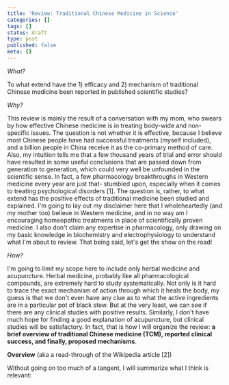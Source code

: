 ```yaml
---
title: 'Review: Traditional Chinese Medicine in Science'
categories: []
tags: []
status: draft
type: post
published: false
meta: {}
---
```


_What?_

To what extend have the 1) efficacy and 2) mechanism of traditional Chinese
medicine been reported in published scientific studies?

_Why?_

This review is mainly the result of a conversation with my mom, who swears by
how effective Chinese medicine is in treating body-wide and non-specific
issues. The question is not whether it is effective, because I believe most
Chinese people have had successful treatments (myself included), and a billion
people in China receive it as the co-primary method of care. Also, my
intuition tells me that a few thousand years of trial and error should have
resulted in some useful conclusions that are passed down from generation to
generation, which could very well be unfounded in the scientific sense. In
fact, a few pharmacology breakthroughs in Western medicine every year are just
that- stumbled upon, especially when it comes to treating psychological
disorders [1]. The question is, rather, to what extend has the positive
effects of traditional medicine been studied and explained. I'm going to lay
out my disclaimer here that I wholeheartedly (and my mother too) believe in
Western medicine, and in no way am I encouraging homeopathic treatments in
place of scientifically proven medicine. I also don't claim any expertise in
pharmacology, only drawing on my basic knowledge in biochemistry and
electrophysiology to understand what I'm about to review. That being said,
let's get the show on the road!

_How?_

I'm going to limit my scope here to include only herbal medicine and
acupuncture. Herbal medicine, probably like all pharmacological compounds, are
extremely hard to study systematically. Not only is it hard to trace the exact
mechanism of action through which it heals the body, my guess is that we don't
even have any clue as to what the active ingredients are in a particular pot
of black stew. But at the very least, we can see if there are any clinical
studies with positive results. Similarly, I don't have much hope for finding a
good explanation of acupuncture, but clinical studies will be satisfactory. In
fact, that is how I will organize the review: **a brief overview of
traditional Chinese medicine (TCM), reported clinical success, and finally,
proposed mechanisms**.

**Overview** (aka a read-through of the Wikipedia article [2])

Without going on too much of a tangent, I will summarize what I think is
relevant:

